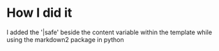 # How I did it

I added the '|safe' beside the content variable within the template while using the markdown2 package in python